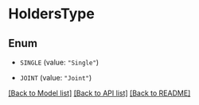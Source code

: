 # HoldersType

## Enum


* `SINGLE` (value: `"Single"`)

* `JOINT` (value: `"Joint"`)


[[Back to Model list]](../README.md#documentation-for-models) [[Back to API list]](../README.md#documentation-for-api-endpoints) [[Back to README]](../README.md)


